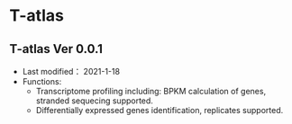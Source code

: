 # T-atlas 
## T-atlas Ver 0.0.1
* Last modified： 2021-1-18
* Functions:
  + Transcriptome profiling including: BPKM calculation of genes, stranded sequecing supported.
  + Differentially expressed genes identification, replicates supported.
